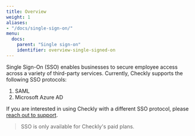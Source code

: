 ```yaml
---
title: Overview
weight: 1
aliases:
- "/docs/single-sign-on/"
menu:
  docs:
    parent: "Single sign-on"
    identifier: overview-single-signed-on
---
```


Single Sign-On (SSO) enables businesses to secure employee access across a variety of third-party services. Currently, Checkly supports the following SSO protocols:

1. SAML
2. Microsoft Azure AD

If you are interested in using Checkly with a different SSO protocol, please [reach out to support](mailto:support@checklyhq.com).

> SSO is only available for Checkly's paid plans.
